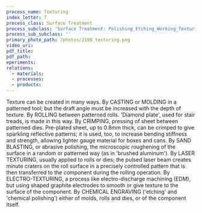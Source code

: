 ```yaml
---
process_name: Texturing
index_letter: T
process_class: Surface Treatment
process_subclass: 'Surface Treatment: Polishing_Etching_Working_Texturing'
process_sub_subclass: ''
primary_photo_path: /photos/2108_texturing.png
video_uri:
pdf_title:
pdf_path:
eperiments:
relations:
  - materials:
  - processes:
  - products:
---
```


Texture can be created in many ways. By CASTING or MOLDING in a patterned tool; but the draft angle must be increased with the depth of texture. By ROLLING between patterned rolls. 'Diamond plate', used for stair treads, is made in this way. By CRIMPING, pressing of sheet between patterned dies. Pre-plated sheet, up to 0.8mm thick, can be crimped to give sparkling reflective patterns; it is used, too, to increase bending stiffness and strength, allowing lighter gauge material for boxes and cans. By SAND BLASTING, or abrasive polishing, the microscopic roughening of the surface in a random or patterned way (as in 'brushed aluminum'). By LASER TEXTURING, usually applied to rolls or dies; the pulsed laser beam creates minute craters on the roll surface in a precisely controlled pattern that is then transferred to the component during the rolling operation. By ELECTRO-TEXTURING, a process like electro-discharge machining (EDM), but using shaped graphite electrodes to smooth or give texture to the surface of the component. By CHEMICAL ENGRAVING ('etching' and 'chemical polishing') either of molds, rolls and dies, or of the component itself.



